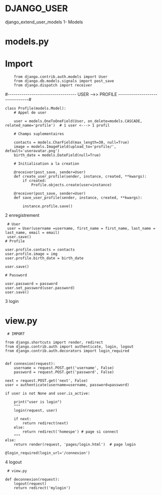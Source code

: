 # DJANGO_USER

django_extend_user_models
1- Models
# models.py

# Import

        from django.contrib.auth.models import User
        from django.db.models.signals import post_save
        from django.dispatch import receiver




#----------------------------------- USER -->> PROFILE --------------------------------#

    class Profile(models.Model):
        # Appel de user

        user = models.OneToOneField(User, on_delete=models.CASCADE, related_name='profile')  # 1 user <---> 1 profil

        # Champs suplementaires

        contacts = models.CharField(max_length=30, null=True)
        image = models.ImageField(upload_to='profile/', default='useravatar.png')
        birth_date = models.DateField(null=True)

        # Initialisation a la creation

        @receiver(post_save, sender=User)
        def create_user_profile(sender, instance, created, **kwargs):
            if created:
                Profile.objects.create(user=instance)

        @receiver(post_save, sender=User)
        def save_user_profile(sender, instance, created, **kwargs):

            instance.profile.save()
2 enregistrement

     # User
     user = User(username =username, first_name = first_name, last_name = last_name, email = email)
     user.save()
    # Profile
    
    user.profile.contacts = contacts
    user.profile.image = img
    user.profile.birth_date = birth_date

    user.save()
    
    # Password
    
    user.password = password
    user.set_password(user.password)
    user.save()




3 login
# view.py

     # IMPORT

    from django.shortcuts import render, redirect
    from django.contrib.auth import authenticate, login, logout
    from django.contrib.auth.decorators import login_required


    def connexion(request):
        username = request.POST.get('username', False)
        password = request.POST.get('password', False)

    next = request.POST.get('next', False)
    user = authenticate(username=username, password=password)
    
    if user is not None and user.is_active:
    
        print("user is login")
        """    
        login(request, user)

        if next: 
            return redirect(next)
        else:
            return redirect('homespe') # page si connect
        """
    else:
        return render(request, 'pages/login.html')  # page login
        
    @login_required(login_url='/connexion')
    
4 logout

     # view.py

    def deconnexion(request):
        logout(request)
        return redirect('mylogin') 
    
    
